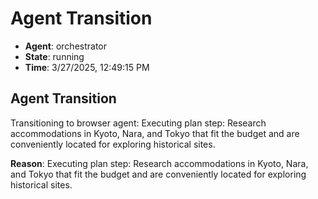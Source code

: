 # Agent Transition

- **Agent**: orchestrator
- **State**: running
- **Time**: 3/27/2025, 12:49:15 PM

## Agent Transition

Transitioning to browser agent: Executing plan step: Research accommodations in Kyoto, Nara, and Tokyo that fit the budget and are conveniently located for exploring historical sites.

**Reason**: Executing plan step: Research accommodations in Kyoto, Nara, and Tokyo that fit the budget and are conveniently located for exploring historical sites.

